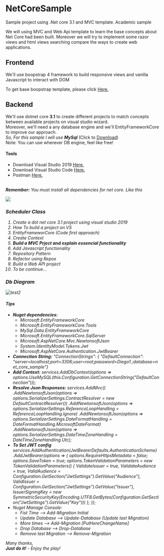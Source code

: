 # NetCoreSample
Sample project using .Net core 3.1 and MVC template. Academic sample

We will using MVC and Web Api template to learn the base concepts about Net Core had been built. Moreover we will try to implement some razor views and html views searching compare the ways to create web applications. 

<h2>Frontend</h2>
<p>We'll use boopstrap 4 framework to build responsive views and vanilla Javascript to interact with DOM </p>
<p>To get base boopstrap template, please click <a href="https://getbootstrap.com/docs/4.5/getting-started/introduction/" target="_blank">Here.</a></p>

<h2>Backend</h2>
<p>We'll use dotnet core <b>3.1</b> to create different projects to match concepts between available projects on visual studio wizard. 
<br>
Moreover, we'll need a any database engine and we'll EntityFrameworkCore to improve our approach. 
<br>
<i>So, For this sample I will use <b>MySql</b></i> (Click to <a href="https://dev.mysql.com/downloads/installer/">Download</a>)
<br/>
Note: You can use wherever DB engine, feel like free!
</p>

<h4>Tools</h4>
<p>
<ul>
<li>Download Visual Studio 2019 <a href="https://visualstudio.microsoft.com/es/vs/community/" target="_blank">Here.</a></li>
<li>Download Visual Studio Code <a href="https://code.visualstudio.com/download" target="_blank">Here.</a></li>
  <li>Postman <a href="https://www.postman.com/downloads/" target="_blank">Here.</a></li>
</ul>
<br/>
<i><b>Remember:</b> You must install all dependencies for net core.<i/>
  Like this
</p>
<img src = "https://docs.microsoft.com/es-es/dotnet/core/install/media/install-sdk/windows-install-visual-studio-2019.png#lightbox" />

<h3>Scheduler Class</h3>
<p>
<ol>
  <li>Create a dot net core 3.1 project using visual studio 2019</li>
  <li>How To build a project on VS</li>
  <li>EntityFrameworCore (Code first approach)</li>
  <li>Create Context</li>
  <li><b>Build a MVC Prject and explain essencial functionality</b></li>
  <li>Add Javascript functionality</li>
  <li>Repository Pattern</li>
  <li>Refactor using Repos</li>
  <li>Build a Web API project</li>
  <li>To be continue...</li>
</ol>
</p>

<h3>Db Diagram</h3>

![test2](https://user-images.githubusercontent.com/42014718/87883829-b3ca1500-c9cf-11ea-9206-22c55c201f4f.png)


<h4>Tips</h4>
<ul>
  <li><b>Nuget dependencies:</b> 
    <ul>
    <li>Microsoft.EntityFrameworkCore</li>
      <li>Microsoft.EntityFrameworkCore.Tools</li>
      <li>MySql.Data.EntityFrameworkCore</li>
      <li>Microsoft.EntityFrameworkCore.SqlServer</li>
      <li>Microsoft.AspNetCore.Mvc.NewtonsoftJson</li>
      <li>System.IdentityModel.Tokens.Jwt</li>
      <li>Microsoft.AspNetCore.Authentication.JwtBearer</li>
    </ul>
  </li>
  <li><b>Connection String:</b>   "ConnectionStrings": { "DefaultConnection": "server=localhost;port=3306;user=root;password=Diego1.;database=net_core_sample"}</li>
  <li><b>Add Context:</b>
    services.AddDbContext<inventekContext>(options =>
                options.UseMySQL(this.Configuration.GetConnectionString("DefaultConnection")));
  </li>
  <li><b>Resolve Json Responses:</b>
    services.AddMvc()
                .AddNewtonsoftJson(options => options.SerializerSettings.ContractResolver = new DefaultContractResolver())
                .AddNewtonsoftJson(options => options.SerializerSettings.ReferenceLoopHandling = ReferenceLoopHandling.Ignore)
                .AddNewtonsoftJson(options => options.SerializerSettings.DateFormatHandling = DateFormatHandling.MicrosoftDateFormat)
                .AddNewtonsoftJson(options => options.SerializerSettings.DateTimeZoneHandling = DateTimeZoneHandling.Utc);
  
  </li>
  <li><b>To Set JWT config</b>
   services.AddAuthentication(JwtBearerDefaults.AuthenticationScheme)
                .AddJwtBearer(options =>
                {
                    options.RequireHttpsMetadata = false;
                    options.SaveToken = true;
                    options.TokenValidationParameters = new TokenValidationParameters()
                    {
                        ValidateIssuer = true,
                        ValidateAudience = true,
                        ValidAudience = Configuration.GetSection("JwtSettings").GetValue<string>("Audience"),
                        ValidIssuer = Configuration.GetSection("JwtSettings").GetValue<string>("Issuer"),
                        IssuerSigningKey = new SymmetricSecurityKey(Encoding.UTF8.GetBytes(Configuration.GetSection("JwtSettings").GetValue<string>("Key")))
                    };
                });
  </li>
  
  <li>
  Nuget Manage Console:
  <ul>
    <li>Fist Time --> Add-Migration Initial</li>
    <li>Update Database --> Update-Database (Update last Migration)</li>
   <li>More times --> Add-Migration [PutHereChangeName]</li>
    <li>Drop Database --> Drop-Database</li>
    <li>Remove last Migration --> Remove-Migration</li>
  </ul>
  </li>
</ul>




<p>Many thanks,
  <br>
  <b>Just do it!</b> - <i>Enjoy the play!</i>
</p>
